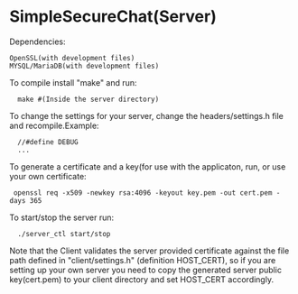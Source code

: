 <h1> SimpleSecureChat(Server) </h1>

Dependencies:
    
    OpenSSL(with development files)
    MYSQL/MariaDB(with development files)
  
  To compile install "make" and run:
  
      make #(Inside the server directory)
  To change the settings for your server, change the headers/settings.h file and recompile.Example:
  
      //#define DEBUG
      ...
     
  To generate a certificate and a key(for use with the applicaton, run, or use your own certificate:
  
     openssl req -x509 -newkey rsa:4096 -keyout key.pem -out cert.pem -days 365 

  To start/stop the server run:
  
      ./server_ctl start/stop
      
  Note that the Client validates the server provided certificate against the file path defined in "client/settings.h" (definition HOST_CERT), so if you are setting up your own server you need to copy the generated server public key(cert.pem) to your client directory and set HOST_CERT accordingly. 

